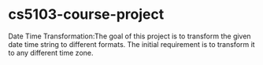 # cs5103-course-project
Date Time Transformation:The goal of this project is to transform the given date time string to different formats. The initial requirement is to transform it to any different time zone.
